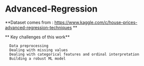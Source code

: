 # Advanced-Regression

**Dataset comes from : https://www.kaggle.com/c/house-prices-advanced-regression-techniques  **


** Key challenges of this work**

      Data preprocessing
      Dealing with missing values
      Dealing with categorical features and ordinal interpretation
      Building a robust ML model
